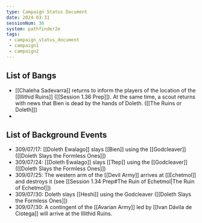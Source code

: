 ```yaml
---
type: Campaign Status Document
date: 2024-03-31
sessionNum: 36
system: pathfinder2e
tags:
 - campaign_status_document
 - campaign1
 - campaign2
---
```

## List of Bangs

- [[Chaleha Sadevarra]] returns to inform the players of the location of the [[Illithid Ruins]] ([[Session 1.36 Prep]]). At the same time, a scout returns with news that Bien is dead by the hands of Doleth. ([[The Ruins or Doleth]])
- 

## List of Background Events
- 309/07/17: [[Doleth Ewalago]] slays [[Bien]] using the [[Godcleaver]] ([[Doleth Slays the Formless Ones]])
- 309/07/24: [[Doleth Ewalago]] slays [[Ttep]] using the [[Godcleaver]] ([[Doleth Slays the Formless Ones]])
- 309/07/25: The western arm of the [[Devil Army]] arrives at [[Echetmol]] and destroys it (see [[Session 1.34 Prep#The Ruin of Echetmol|The Ruin of Echetmol]])
- 309/07/30: Doleth slays [[Heshi]] using the Godcleaver ([[Doleth Slays the Formless Ones]])
- 309/07/30: A contingent of the [[Avarian Army]] led by [[Ivan Dávila de Ciotega]] will arrive at the Illithid Ruins.